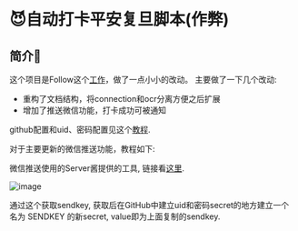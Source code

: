 # 😈自动打卡平安复旦脚本(作弊)

## 简介📖
这个项目是Follow这个[工作](https://github.com/ZiYang-xie/Hello_Fudan)，做了一点小小的改动。
主要做了一下几个改动:
* 重构了文档结构，将connection和ocr分离方便之后扩展
* 增加了推送微信功能，打卡成功可被通知

github配置和uid、密码配置见这个[教程](https://github.com/ZiYang-xie/pafd-automated/tree/master/docs).

对于主要更新的微信推送功能，教程如下:

微信推送使用的Server酱提供的工具, 链接看[这里](https://sct.ftqq.com/login).

![image](https://user-images.githubusercontent.com/53508777/144698842-ee1aaae3-f0a8-403e-852e-2845c4cb19ec.png)

通过这个获取sendkey, 获取后在GitHub中建立uid和密码secret的地方建立一个名为 SENDKEY 的新secret, value即为上面复制的sendkey.